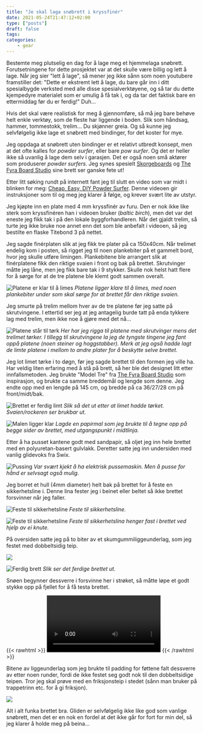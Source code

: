```yaml
---
title: "Je skal laga snøbrett i kryssfinér"
date: 2021-05-24T21:47:12+02:00
type: ["posts"]
draft: false
tags:
categories:
    - gear
---
```


Bestemte meg plutselig en dag for å lage meg et hjemmelaga snøbrett.
Forutsetningene for dette prosjektet var at det skulle være billig og lett å
lage. Når jeg sier "lett å lage", så mener jeg ikke sånn som noen youtubere
framstiller det:  "Dette er ekstremt lett å lage, du bare går inn i
ditt spesialbygde verksted med alle disse spesialverktøyene, og så tar du dette
kjempedyre materialet som er umulig å få tak i, og da tar det faktisk bare en
ettermiddag før du er ferdig!" Duh...

Hvis det skal være realistisk for meg å gjennomføre, så må jeg bare behøve helt
enkle verktøy, som de fleste har liggende i boden. Slik som håndsag, hammer,
tommestokk, trelim... Du skjønner greia. Og så kunne jeg selvfølgelig ikke lage
et snøbrett med bindinger, for det koster for mye.

Jeg oppdaga at snøbrett uten bindinger er et relativt utbredt konsept, men at det
ofte kalles for *powder surfer*, eller bare *pow surfer*. Og det er heller ikke
så uvanlig å lage dem selv i garasjen. Det er også noen små aktører som
produserer *powder surfers*. Jeg synes spesielt
[Skorgeboards](https://skorgeboards.no/) og [The Fyra Board Studio](https://www.kristo.se/work/gary-gators-locksmith-nrxh9) sine brett ser ganske fete ut!

Etter litt søking rundt på internett fant jeg til slutt en video som var midt i
blinken for meg: [Cheap, Easy, DIY Powder Surfer](https://www.youtube.com/watch?app=desktop&v=jkEC8G28a4g).
Denne videoen gir instruksjoner som til og meg jeg klarer å følge, og krever
svært lite av utstyr.

Jeg kjøpte inn en plate med 4 mm kryssfinér av furu. Den er nok ikke like sterk
som kryssfinéren han i videoen bruker (*baltic birch*), men det var det eneste
jeg fikk tak i på den lokale byggforhandleren. Når det gjaldt trelim, så turte
jeg ikke bruke noe annet enn det som ble anbefalt i videoen, så jeg bestilte en
flaske Titebond 3 på nettet.

Jeg sagde finérplaten slik at jeg fikk tre plater på ca 150x40cm. Når trelimet
endelig kom i posten, så rigget jeg til noen plankebiter på et gammelt bord,
hvor jeg skulle utføre limingen. Plankebitene ble arrangert slik at
finérplatene fikk den riktige svaien i front og bak på brettet. Skrutvinger
måtte jeg låne, men jeg fikk bare tak i 9 stykker. Skulle nok helst hatt
flere for å sørge for at de tre platene ble klemt godt sammen overalt. 

![Platene er klar til å limes](posts/20210522-je-skal-laga-snobrett-i-kryssfiner/1.jpeg)
*Platene ligger klare til å limes, med noen plankebiter under som skal sørge
for at brettet får den riktige svaien.*

Jeg smurte på trelim mellom hver av de tre platene før jeg satte på
skrutvingene. I ettertid ser jeg at jeg antagelig burde tatt på enda tykkere
lag med trelim, men ikke noe å gjøre med det nå...

![Platene står til tørk](posts/20210522-je-skal-laga-snobrett-i-kryssfiner/2.jpeg)
*Her har jeg rigga til platene med skrutvinger mens det trelimet tørker. I
tillegg til skrutvingene la jeg de tyngste tingene jeg fant oppå platene (noen
steiner og hoggstabber). Merk at jeg også hadde lagt de limte platene i mellom
to andre plater for å beskytte selve brettet.*

Jeg lot limet tørke i to døgn, før jeg sagde brettet til den formen jeg
ville ha. Har veldig liten erfaring med å stå på brett, så her ble
det designet litt etter innfallsmetoden. Jeg brukte "Model Tre" fra
[The Fyra Board Studio](https://www.kristo.se/work/gary-gators-locksmith-nrxh9)
som inspirasjon, og brukte ca samme breddemål og lengde som denne. Jeg endte
opp med en lengde på 145 cm, og bredde på ca 36/27/28 cm på front/midt/bak.

![Brettet er ferdig limt](posts/20210522-je-skal-laga-snobrett-i-kryssfiner/3.jpeg)
*Slik så det ut etter at limet hadde tørket. Svaien/rockeren ser brukbar ut.*

![Malen ligger klar](posts/20210522-je-skal-laga-snobrett-i-kryssfiner/4.jpeg)
*Lagde en papirmal som jeg brukte til å tegne opp på begge sider av brettet,
med utgangspunkt i midtlinja.*

Etter å ha pusset kantene godt med sandpapir, så oljet jeg inn hele brettet med
en polyuretan-basert gulvlakk. Deretter satte jeg inn undersiden med vanlig
glidevoks fra Swix. 


![Pussing](posts/20210522-je-skal-laga-snobrett-i-kryssfiner/5.jpeg)
*Var svært kjekt å ha elektrisk pussemaskin. Men å pusse for hånd er selvsagt
også mulig.*

Jeg borret et hull (4mm diameter) helt bak på brettet for å feste en
sikkerhetsline i. Denne lina fester jeg i beinet eller beltet så ikke brettet
forsvinner når jeg faller.

![Feste til sikkerhetsline](posts/20210522-je-skal-laga-snobrett-i-kryssfiner/6.jpeg)
*Feste til sikkerhetsline.*

![Feste til sikkerhetsline](posts/20210522-je-skal-laga-snobrett-i-kryssfiner/7.jpeg)
*Feste til sikkerhetslina henger fast i brettet ved hjelp av ei knute.*

På oversiden satte jeg på to biter av et skumgummiliggeunderlag, som jeg festet
med dobbeltsidig teip.

![](posts/20210522-je-skal-laga-snobrett-i-kryssfiner/8.jpeg)

![Ferdig brett](posts/20210522-je-skal-laga-snobrett-i-kryssfiner/9.jpeg)
*Slik ser det ferdige brettet ut.*

Snøen begynner dessverre i forsvinne her i strøket, så måtte løpe et godt
stykke opp på fjellet for å få testa brettet. 

{{< rawhtml >}}
<video id="video" controls>
    <source src="posts/20210522-je-skal-laga-snobrett-i-kryssfiner/1.mp4" type="video/mp4">
    Your browser does not support the video tag.
</video> 
{{< /rawhtml >}}

Bitene av liggeunderlag som jeg brukte til padding for føttene falt dessverre
av etter noen runder, fordi de ikke festet seg godt nok til den dobbeltsidige
teipen. Tror jeg skal prøve med en friksjonsteip i stedet (sånn man bruker på
trappetrinn etc. for å gi friksjon).

![](posts/20210522-je-skal-laga-snobrett-i-kryssfiner/10.jpeg)

Alt i alt funka brettet bra. Gliden er selvfølgelig ikke like god som vanlige
snøbrett, men det er en nok en fordel at det ikke går for fort for min del, så
jeg klarer å holde meg på beina...
